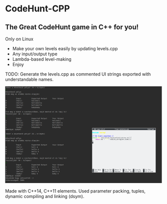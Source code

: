 # CodeHunt-CPP
## The Great CodeHunt game in C++ for you!
Only on Linux

- Make your own levels easily by updating levels.cpp
- Any input/output type
- Lambda-based level-making
- Enjoy

TODO: Generate the levels.cpp as commented
UI strings exported with understandable names.

![screenshot](https://github.com/najibghadri/CodeHunt-CPP/blob/master/Screenshot_20171226_225121.png)

Made with C++14, C++11 elements.
Used parameter packing, tuples, dynamic compiling and linking (dsym).
